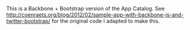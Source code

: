 This is a Backbone + Bootstrap version of the App Catalog. See http://coenraets.org/blog/2012/02/sample-app-with-backbone-js-and-twitter-bootstrap/ for the original code I adapted to make this.